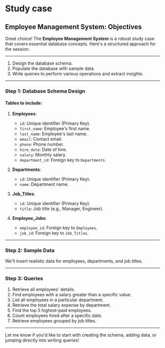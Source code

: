 # Study case

## **Employee Management System: Objectives**

Great choice! The **Employee Management System** is a robust study case that covers essential database concepts. Here's a structured approach for the session:

---

1. Design the database schema.
2. Populate the database with sample data.
3. Write queries to perform various operations and extract insights.

---

### **Step 1: Database Schema Design**

#### Tables to include:

1. **Employees**:

   - `id`: Unique identifier (Primary Key).
   - `first_name`: Employee's first name.
   - `last_name`: Employee's last name.
   - `email`: Contact email.
   - `phone`: Phone number.
   - `hire_date`: Date of hire.
   - `salary`: Monthly salary.
   - `department_id`: Foreign key to `Departments`.

2. **Departments**:

   - `id`: Unique identifier (Primary Key).
   - `name`: Department name.

3. **Job_Titles**:

   - `id`: Unique identifier (Primary Key).
   - `title`: Job title (e.g., Manager, Engineer).

4. **Employee_Jobs**:
   - `employee_id`: Foreign key to `Employees`.
   - `job_id`: Foreign key to `Job_Titles`.

---

### **Step 2: Sample Data**

We'll insert realistic data for employees, departments, and job titles.

---

### **Step 3: Queries**

1. Retrieve all employees' details.
2. Find employees with a salary greater than a specific value.
3. List all employees in a particular department.
4. Retrieve the total salary expense by department.
5. Find the top 5 highest-paid employees.
6. Count employees hired after a specific date.
7. Retrieve employees grouped by job titles.

---

Let me know if you'd like to start with creating the schema, adding data, or jumping directly into writing queries!
